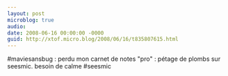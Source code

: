 ```yaml
---
layout: post
microblog: true
audio: 
date: 2008-06-16 00:00:00 -0000
guid: http://xtof.micro.blog/2008/06/16/t835807615.html
---
```

#maviesansbug : perdu mon carnet de notes "pro" : pétage de plombs sur seesmic. besoin de calme #seesmic
